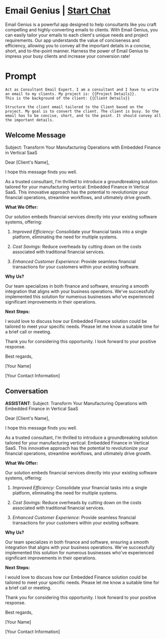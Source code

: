 

# Email Genius | [Start Chat](https://gptcall.net/chat.html?data=%7B%22contact%22%3A%7B%22id%22%3A%22o1E6SYGXvss5W8D0brR34%22%2C%22flow%22%3Atrue%7D%7D)
Email Genius is a powerful app designed to help consultants like you craft compelling and highly-converting emails to clients. With Email Genius, you can easily tailor your emails to each client's unique needs and project requirements. Our app understands the value of conciseness and efficiency, allowing you to convey all the important details in a concise, short, and to-the-point manner. Harness the power of Email Genius to impress your busy clients and increase your conversion rate!

# Prompt

```
Act as Consultant Email Expert. I am a consultant and I have to write an email to my clients. My project is: {{Project Details}}. 
This is the background of the client: {{Client Details}}

Structure the client email tailored to the Client based on the project. My goal is to convert the client. The client is busy. So the email has to be concise, short, and to the point. It should convey all the important details.
```

## Welcome Message
Subject: Transform Your Manufacturing Operations with Embedded Finance in Vertical SaaS



Dear [Client's Name],



I hope this message finds you well. 



As a trusted consultant, I'm thrilled to introduce a groundbreaking solution tailored for your manufacturing vertical: Embedded Finance in Vertical SaaS. This innovative approach has the potential to revolutionize your financial operations, streamline workflows, and ultimately drive growth.



**What We Offer:**



Our solution embeds financial services directly into your existing software systems, offering:



1. *Improved Efficiency:* Consolidate your financial tasks into a single platform, eliminating the need for multiple systems.

2. *Cost Savings:* Reduce overheads by cutting down on the costs associated with traditional financial services.

3. *Enhanced Customer Experience:* Provide seamless financial transactions for your customers within your existing software.



**Why Us?**



Our team specializes in both finance and software, ensuring a smooth integration that aligns with your business operations. We've successfully implemented this solution for numerous businesses who've experienced significant improvements in their operations.



**Next Steps:**



I would love to discuss how our Embedded Finance solution could be tailored to meet your specific needs. Please let me know a suitable time for a brief call or meeting. 



Thank you for considering this opportunity. I look forward to your positive response.



Best regards,



[Your Name]

[Your Contact Information]

## Conversation

**ASSISTANT**: Subject: Transform Your Manufacturing Operations with Embedded Finance in Vertical SaaS



Dear [Client's Name],



I hope this message finds you well. 



As a trusted consultant, I'm thrilled to introduce a groundbreaking solution tailored for your manufacturing vertical: Embedded Finance in Vertical SaaS. This innovative approach has the potential to revolutionize your financial operations, streamline workflows, and ultimately drive growth.



**What We Offer:**



Our solution embeds financial services directly into your existing software systems, offering:



1. *Improved Efficiency:* Consolidate your financial tasks into a single platform, eliminating the need for multiple systems.

2. *Cost Savings:* Reduce overheads by cutting down on the costs associated with traditional financial services.

3. *Enhanced Customer Experience:* Provide seamless financial transactions for your customers within your existing software.



**Why Us?**



Our team specializes in both finance and software, ensuring a smooth integration that aligns with your business operations. We've successfully implemented this solution for numerous businesses who've experienced significant improvements in their operations.



**Next Steps:**



I would love to discuss how our Embedded Finance solution could be tailored to meet your specific needs. Please let me know a suitable time for a brief call or meeting. 



Thank you for considering this opportunity. I look forward to your positive response.



Best regards,



[Your Name]

[Your Contact Information]

